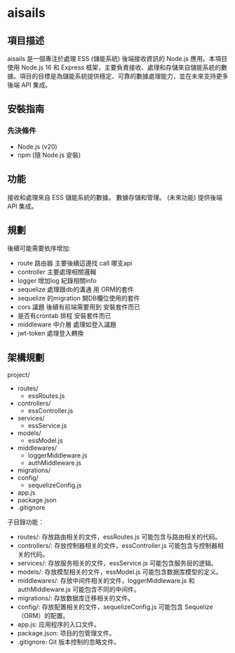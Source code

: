 

# aisails

## 項目描述

aisails 是一個專注於處理 ESS (儲能系統) 後端接收資訊的 Node.js 應用。本項目使用 Node.js 16 和 Express 框架，主要負責接收、處理和存儲來自儲能系統的數據。項目的目標是為儲能系統提供穩定、可靠的數據處理能力，並在未來支持更多後端 API 集成。

## 安裝指南

### 先決條件

- Node.js (v20)
- npm (隨 Node.js 安裝)

## 功能

接收和處理來自 ESS 儲能系統的數據。
數據存儲和管理。
(未來功能) 提供後端 API 集成。

## 規劃
後續可能需要依序增加:
- route   路由器 主要後續這邊找 call 哪支api
- controller  主要處理相關邏輯
- logger 增加log 紀錄相關info 
- sequelize    處理跟db的溝通 用 ORM的套件
- sequelize 的migration  開DB欄位使用的套件
- cors 議題  後續有前端需要用到 安裝套件而已
- 是否有crontab 排程 安裝套件而已
- middleware  中介層 處理如登入議題
- jwt-token 處理登入轉換

## 架構規劃

project/
+ routes/
    + essRoutes.js
+ controllers/
    + essController.js
+ services/
    + essService.js
+  models/
    + essModel.js
+ middlewares/
    + loggerMiddleware.js
    + authMiddleware.js
+ migrations/
+ config/
    + sequelizeConfig.js
+ app.js
+ package.json
+ .gitignore


子目錄功能：

- routes/: 存放路由相关的文件，essRoutes.js 可能包含与路由相关的代码。
- controllers/: 存放控制器相关的文件，essController.js 可能包含与控制器相关的代码。
- services/: 存放服务相关的文件，essService.js 可能包含服务层的逻辑。
- models/: 存放模型相关的文件，essModel.js 可能包含数据库模型的定义。
- middlewares/: 存放中间件相关的文件，loggerMiddleware.js 和 authMiddleware.js 可能包含不同的中间件。
- migrations/: 存放数据库迁移相关的文件。
- config/: 存放配置相关的文件，sequelizeConfig.js 可能包含 Sequelize（ORM）的配置。
- app.js: 应用程序的入口文件。
- package.json: 项目的包管理文件。
- .gitignore: Git 版本控制的忽略文件。



